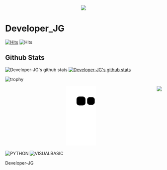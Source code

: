 <p align="center"><br>
    <samp>
        <img src="https://ww.namu.la/s/2839501fbc5176e912d85abbbd8871c26b55957cf17662e6fda9c28a389cd3fd89177b044cbeaa164624867d9b4b32dcbbbe6a00619b8b41cc250bf807cc443887a0046ea38a2bf58ad08685d53cb5cd995329a1c33275e65213846527721d85">
    </samp>
  
# Developer_JG
[![Hits](https://hits.seeyoufarm.com/api/count/incr/badge.svg?url=https%3A%2F%2Fgithub.com%2FDeveloper-JG)](https://hits.seeyoufarm.com) ![Hits](https://img.shields.io/github/followers/Developer-JG?label=Follow)
  
## Github Stats  

![Developer-JG's github stats](https://github-readme-stats.vercel.app/api?username=Developer-JG&show_icons=true)
[![Developer-JG's github stats](https://github-readme-stats.vercel.app/api/top-langs/?username=Developer-JG&show_icons=true&hide_border=true&title_color=004386&icon_color=004386&layout=compact)](https://github.com/Developer-JG)
  
![trophy](https://github-profile-trophy.vercel.app/?username=Developer-JG)


<div align="right">
<img src="https://komarev.com/ghpvc/?username=Developer-JG&&style=flat-square" align="right" />
</div>  

<div align="center">
  
![snake gif](https://github.com/Developer-JG/Developer-JG/blob/output/github-contribution-grid-snake.svg)

</div>

![PYTHON](https://img.shields.io/badge/PYTHON-%E2%98%85%E2%98%85%E2%98%85%E2%98%85%E2%98%85-0696D7?style=plastic&logo=Python&logoColor=white) ![VISUALBASIC](https://img.shields.io/badge/VISUALBASIC-%E2%98%85%E2%98%85%E2%98%85%E2%98%86%E2%98%86-660099?style=plastic&logo=VisualStudio&logoColor=white)

Developer-JG
